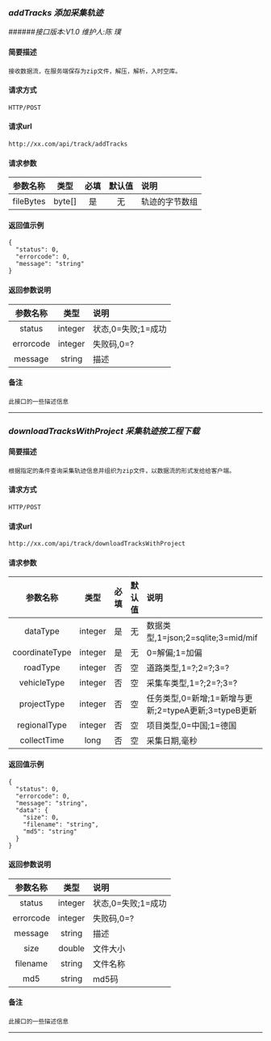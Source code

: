 ### _addTracks 添加采集轨迹_
######_接口版本:V1.0   维护人:陈 璞_

#### 简要描述
    接收数据流，在服务端保存为zip文件，解压，解析，入时空库。
#### 请求方式
    HTTP/POST
#### 请求url
    http://xx.com/api/track/addTracks
#### 请求参数
| 参数名称 | 类型 | 必填 |默认值|说明
| :------------: | :-------------: | :------------: |:------------: |:------------ 
| fileBytes | byte[]  | 是 |无 |轨迹的字节数组 

#### 返回值示例
    {
      "status": 0,
      "errorcode": 0,
      "message": "string"
    }

#### 返回参数说明
| 参数名称 | 类型 | 说明|
| :------------: | :-------------: | :------------ 
| status | integer  | 状态,0=失败;1=成功 
| errorcode | integer  | 失败码,0=? 
| message | string  | 描述 

#### 备注
    此接口的一些描述信息
    
-----

### _downloadTracksWithProject 采集轨迹按工程下载_

#### 简要描述
    根据指定的条件查询采集轨迹信息并组织为zip文件，以数据流的形式发给给客户端。
#### 请求方式
    HTTP/POST
#### 请求url
    http://xx.com/api/track/downloadTracksWithProject
#### 请求参数
| 参数名称 | 类型 | 必填 |默认值|说明|
| :------------: | :-------------: | :------------: |:------------: |:------------| 
| dataType | integer | 是 |无 |数据类型,1=json;2=sqlite;3=mid/mif|
| coordinateType	 | integer | 是 |无 |0=解偏;1=加偏|
| roadType	 | integer | 否 |空 |道路类型,1=?;2=?;3=?|
| vehicleType	 | integer | 否 |空 |采集车类型,1=?;2=?;3=?|
| projectType	 | integer | 否 |空 |任务类型,0=新增;1=新增与更新;2=typeA更新;3=typeB更新|
| regionalType	 | integer | 否 |空 |项目类型,0=中国;1=德国|
| collectTime	 | long	 | 否 |空 |采集日期,毫秒|


#### 返回值示例
    {
      "status": 0,
      "errorcode": 0,
      "message": "string",
      "data": {
        "size": 0,
        "filename": "string",
        "md5": "string"
      }
    }

#### 返回参数说明
| 参数名称 | 类型 | 说明|
| :------------: | :-------------: | :------------ 
| status	 | integer  | 状态,0=失败;1=成功 
| errorcode | integer  | 失败码,0=? 
| message | string  | 描述 
| size	 | double  | 文件大小
| filename	 | string  | 文件名称 
| md5	 | string  | md5码

#### 备注
    此接口的一些描述信息
    
-----